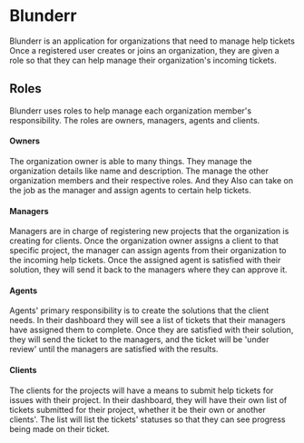 # Blunderr

Blunderr is an application for organizations that need to manage help tickets
Once a registered user creates or joins an organization, they are given a role so that they can help manage their organization's incoming tickets.

## Roles

Blunderr uses roles to help manage each organization member's responsibility.
The roles are owners, managers, agents and clients.

#### Owners

The organization owner is able to many things. They manage the organization details like name and description. The manage the other organization members and their respective roles. And they Also can take on the job as the manager and assign agents to certain help tickets.

#### Managers

Managers are in charge of registering new projects that the organization is creating for clients. Once the organization owner assigns a client to that specific project, the manager can assign agents from their organization to the incoming help tickets. Once the assigned agent is satisfied with their solution, they will send it back to the managers where they can approve it.

#### Agents

Agents' primary responsibility is to create the solutions that the client needs. In their dashboard they will see a list of tickets that their managers have assigned them to complete. Once they are satisfied with their solution, they will send the ticket to the managers, and the ticket will be 'under review' until the managers are satisfied with the results.

#### Clients

The clients for the projects will have a means to submit help tickets for issues with their project. In their dashboard, they will have their own list of tickets submitted for their project, whether it be their own or another clients'. The list will list the tickets' statuses so that they can see progress being made on their ticket.
